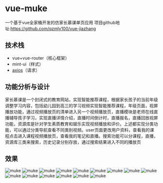 # vue-muke
一个基于vue全家桶开发的仿家长慕课单页应用
项目github地址:https://github.com/qzmly100/vue-jiazhang

## 技术栈

 - vue+vue-router（核心框架）
 - mint-ui（样式）
 - [ axios](https://www.npmjs.com/package/axios)（请求）
 
 ## 功能分析与设计
家长慕课是一个封闭式的教育网站，实现智能推荐课程，根据家长孩子的当前年级调整学习内容，包括幼儿园到高三的学习视频实现智能推荐课程，年级页面，视屏播放功能，通过视频播放页的清单进入另一个视频播放页，直播模块是老师在线直播辅导孩子学习，实现直播详情介绍，直播时间倒计时，直播报名，直播回放视屏功能，资源库是针对学生素质教育和娱乐实现视频播放和评价。上述都实现分类功能，可以通过分类导航查看不同类别视频。user页面更改用户资料，查看我的课程点击进入课程视频播放页，查看我的笔记和直播。搜索功能可以分课程，直播，资源库三类来搜索，历史记录分别存放，通过搜索结果进入不同的播放页

## 效果

![muke](https://github.com/deraqoan/vue-muke/blob/master/image/Screenshot_2017-08-22-22-33-17-821_com.tencent.mo.png)
![muke](https://github.com/deraqoan/vue-muke/blob/master/image/Screenshot_2017-08-22-22-33-36-930_com.tencent.mo.png)
![muke](https://github.com/deraqoan/vue-muke/blob/master/image/Screenshot_2017-08-22-22-33-43-927_com.tencent.mo.png)
![muke](https://github.com/deraqoan/vue-muke/blob/master/image/Screenshot_2017-08-22-22-34-59-272_com.tencent.mo.png)
![muke](https://github.com/deraqoan/vue-muke/blob/master/image/Screenshot_2017-08-22-22-35-13-334_com.tencent.mo.png)
![muke](https://github.com/deraqoan/vue-muke/blob/master/image/Screenshot_2017-08-22-22-35-21-108_com.tencent.mo.png)
![muke](https://github.com/deraqoan/vue-muke/blob/master/image/Screenshot_2017-08-22-22-35-49-641_com.tencent.mo.png)
![muke](https://github.com/deraqoan/vue-muke/blob/master/image/Screenshot_2017-08-22-22-35-58-330_com.tencent.mo.png)
![muke](https://github.com/deraqoan/vue-muke/blob/master/image/Screenshot_2017-08-22-22-36-06-566_com.tencent.mo.png)
![muke](https://github.com/deraqoan/vue-muke/blob/master/image/Screenshot_2017-08-22-22-36-57-267_com.tencent.mo.png)
![muke](https://github.com/deraqoan/vue-muke/blob/master/image/Screenshot_2017-08-22-22-37-12-147_com.tencent.mo.png)
![muke](https://github.com/deraqoan/vue-muke/blob/master/image/Screenshot_2017-08-22-22-37-16-416_com.tencent.mo.png)
![muke](https://github.com/deraqoan/vue-muke/blob/master/image/Screenshot_2017-08-22-22-38-26-507_com.tencent.mo.png)
![muke](https://github.com/deraqoan/vue-muke/blob/master/image/Screenshot_2017-08-22-22-38-37-548_com.tencent.mo.png)
![muke](https://github.com/deraqoan/vue-muke/blob/master/image/Screenshot_2017-08-22-22-38-58-276_com.tencent.mo.png)
